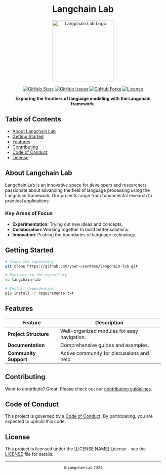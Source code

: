 
<h1 align="center">Langchain Lab</h1>

<p align="center">
  <img src="https://media.licdn.com/dms/image/D4D12AQF8MwWNbgUZ_g/article-cover_image-shrink_600_2000/0/1697534805076?e=2147483647&v=beta&t=ToW6rr71SXqo3qWJbAxPsBYEeg-uMsXwFJZLIfGI50M" alt="Langchain Lab Logo" width="200"/>
</p>

<p align="center">
  <a href="https://github.com/your-username/langchain-lab/stargazers"><img src="https://img.shields.io/github/stars/your-username/langchain-lab" alt="GitHub Stars"></a>
  <a href="https://github.com/your-username/langchain-lab/issues"><img src="https://img.shields.io/github/issues/your-username/langchain-lab" alt="GitHub Issues"></a>
  <a href="https://github.com/your-username/langchain-lab/network"><img src="https://img.shields.io/github/forks/your-username/langchain-lab" alt="GitHub Forks"></a>
  <a href="https://github.com/your-username/langchain-lab/blob/main/LICENSE"><img src="https://img.shields.io/github/license/your-username/langchain-lab" alt="License"></a>
</p>

<p align="center">
  <strong>Exploring the frontiers of language modeling with the Langchain framework.</strong>
</p>

## Table of Contents

- [About Langchain Lab](#about-langchain-lab)
- [Getting Started](#getting-started)
- [Features](#features)
- [Contributing](#contributing)
- [Code of Conduct](#code-of-conduct)
- [License](#license)

## About Langchain Lab

Langchain Lab is an innovative space for developers and researchers passionate about advancing the field of language processing using the Langchain framework. Our projects range from fundamental research to practical applications.

### Key Areas of Focus

- **Experimentation**: Trying out new ideas and concepts.
- **Collaboration**: Working together to build better solutions.
- **Innovation**: Pushing the boundaries of language technology.

## Getting Started

```bash
# Clone the repository
git clone https://github.com/your-username/langchain-lab.git

# Navigate to the repository
cd langchain-lab

# Install dependencies
pip install -r requirements.txt
```

## Features

| Feature           | Description                              |
| ----------------- | ---------------------------------------- |
| **Project Structure** | Well-organized modules for easy navigation. |
| **Documentation**     | Comprehensive guides and examples.       |
| **Community Support** | Active community for discussions and help. |

## Contributing

Want to contribute? Great! Please check out our [contributing guidelines](CONTRIBUTING.md).

## Code of Conduct

This project is governed by a [Code of Conduct](CODE_OF_CONDUCT.md). By participating, you are expected to uphold this code.

## License

This project is licensed under the [LICENSE NAME] License - see the [LICENSE](LICENSE.md) file for details.

---

<p align="center">
  <sub>© Langchain Lab 2024</sub>
</p>
